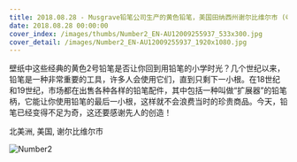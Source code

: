 ```yaml
---
title: 2018.08.28 - Musgrave铅笔公司生产的黄色铅笔，美国田纳西州谢尔比维尔市 (© Luke Sharrett/Getty Images)
date: 2018.08.28 00:00:00
cover_index: /images/thumbs/Number2_EN-AU12009255937_533x300.jpg
cover_detail: /images/Number2_EN-AU12009255937_1920x1080.jpg
---
```


壁纸中这些经典的黄色2号铅笔是否让你回到用铅笔的小学时光？几个世纪以来，铅笔是一种非常重要的工具，许多人会使用它们，直到只剩下一小根。在18世纪和19世纪，市场都在出售各种各样的铅笔配件，其中包括一种叫做“扩展器”的铅笔柄，它能让你使用铅笔的最后一小根，这样就不会浪费当时的珍贵商品。今天，铅笔已经变得不足为奇，这还要感谢先人的创造！

北美洲, 美国, 谢尔比维尔市

![Number2](/images/Number2_EN-AU12009255937_1920x1080.jpg)
